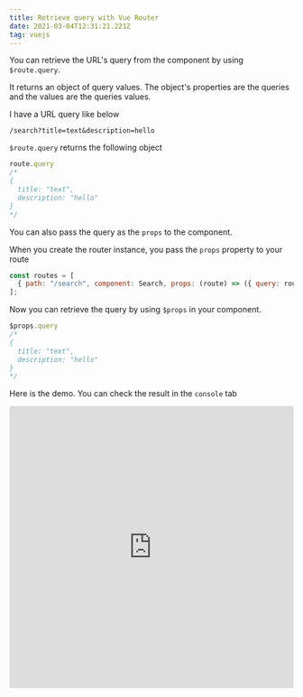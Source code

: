 ```yaml
---
title: Retrieve query with Vue Router
date: 2021-03-04T12:31:21.221Z
tag: vuejs
---
```

You can retrieve the URL's query from the component by using `$route.query`. 

It returns an object of query values. The object's properties are the queries and the values are the queries values.

I have a URL query like below

```
/search?title=text&description=hello
```

`$route.query` returns the following object

```javascript
route.query
/*
{
  title: "text",
  description: "hello"
}
*/
```

You can also pass the query as the `props` to the component.

When you create the router instance, you pass the `props` property to your route 

```javascript
const routes = [
  { path: "/search", component: Search, props: (route) => ({ query: route.query }) }
];

```

Now you can retrieve the query by using `$props` in your component.

```javascript
$props.query
/*
{
  title: "text",
  description: "hello"
}
*/
```

Here is the demo. You can check the result in the `console` tab

<iframe src="https://codesandbox.io/embed/purple-cache-vtsci?fontsize=14&hidenavigation=1&theme=dark"
     style="width:100%; height:500px; border:0; border-radius: 4px; overflow:hidden;"
     title="purple-cache-vtsci"
     allow="accelerometer; ambient-light-sensor; camera; encrypted-media; geolocation; gyroscope; hid; microphone; midi; payment; usb; vr; xr-spatial-tracking"
     sandbox="allow-forms allow-modals allow-popups allow-presentation allow-same-origin allow-scripts"
   ></iframe>
